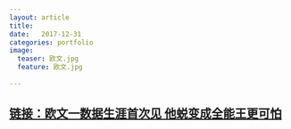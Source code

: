 ```yaml
---
layout: article
title:  
date:   2017-12-31
categories: portfolio
image:
  teaser: 欧文.jpg
  feature: 欧文.jpg
  
---
```

## [链接：欧文一数据生涯首次见 他蜕变成全能王更可怕](https://lyanwaiting.github.io/portfolio/)
 
